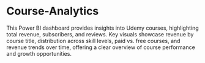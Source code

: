 # Course-Analytics
This Power BI dashboard provides insights into Udemy courses, highlighting  total revenue, subscribers, and reviews. Key visuals showcase revenue by course title, distribution across skill levels, paid vs. free courses, and revenue trends over time, offering a clear overview of course performance and growth opportunities.
